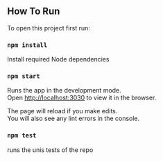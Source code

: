 ## How To Run

To open this project first run:

### `npm install`

Install required Node dependencies

### `npm start`

Runs the app in the development mode.\
Open [http://localhost:3030](http://localhost:3030) to view it
in the browser.

The page will reload if you make edits.\
You will also see any lint errors in the console.

### `npm test`

runs the unis tests of the repo
